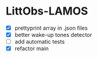 # LittObs-LAMOS
- [x] prettyprint array in .json files
- [x] better wake-up tones detector
- [ ] add automatic tests
- [x] refactor main
